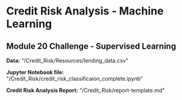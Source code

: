 # Credit Risk Analysis - Machine Learning

## Module 20 Challenge - Supervised Learning
**Data:** "/Credit_Risk/Resources/lending_data.csv"

**Jupyter Notebook file:** "/Credit_Risk/credit_risk_classificaion_complete.ipynb"

**Credit Risk Analysis Report:** "/Credit_Risk/report-template.md"
